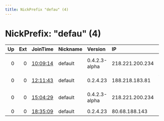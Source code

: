 ```yaml
---
title: NickPrefix "defau" (4)
---
```


# NickPrefix: "defau" (4)

|   Up |   Ext | JoinTime                                                                                            | Nickname   | Version       | IP              | AS                               | CC   |   ORp |   Dirp | OS      | Contact   |   eFamMembers |
|-----:|------:|:----------------------------------------------------------------------------------------------------|:-----------|:--------------|:----------------|:---------------------------------|:-----|------:|-------:|:--------|:----------|--------------:|
|    0 |     0 | [10:09:14](https://metrics.torproject.org/rs.html#details/B49EE9DB449CD252B4BBB67ED45A82318D63A9AB) | default    | 0.4.2.3-alpha | 218.221.200.234 | So-net Entertainment Corporation | jp   | 19267 |      0 | Windows | None      |             1 |
|    0 |     0 | [12:11:43](https://metrics.torproject.org/rs.html#details/093C5C567921882EFD161F0EA6F0D5654485B52D) | default    | 0.2.4.23      | 188.218.183.81  | Vodafone Italia S.p.A.           | it   |   443 |   9030 | Windows | None      |             1 |
|    0 |     0 | [15:04:29](https://metrics.torproject.org/rs.html#details/A8DF281A6340F548400D013ACC72FC107E393632) | default    | 0.4.2.3-alpha | 218.221.200.234 | So-net Entertainment Corporation | jp   | 19267 |      0 | Windows | None      |             1 |
|    0 |     0 | [18:35:09](https://metrics.torproject.org/rs.html#details/6B68F84795034453D592323EEB02DFD7D6FE8D42) | default    | 0.2.4.23      | 80.68.188.143   | Mynet S.r.l.                     | it   |   443 |   9030 | Windows | None      |             1 |

